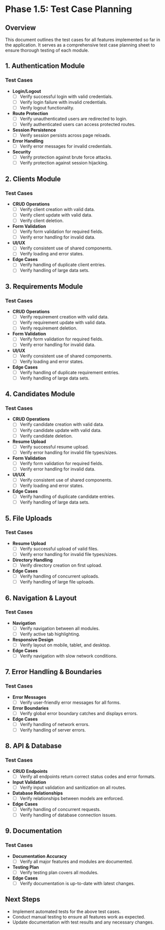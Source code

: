 # Phase 1.5: Test Case Planning

## Overview

This document outlines the test cases for all features implemented so far in the application. It serves as a comprehensive test case planning sheet to ensure thorough testing of each module.

## 1. Authentication Module

### Test Cases

- **Login/Logout**
  - [ ] Verify successful login with valid credentials.
  - [ ] Verify login failure with invalid credentials.
  - [ ] Verify logout functionality.
- **Route Protection**
  - [ ] Verify unauthenticated users are redirected to login.
  - [ ] Verify authenticated users can access protected routes.
- **Session Persistence**
  - [ ] Verify session persists across page reloads.
- **Error Handling**
  - [ ] Verify error messages for invalid credentials.
- **Security**
  - [ ] Verify protection against brute force attacks.
  - [ ] Verify protection against session hijacking.

## 2. Clients Module

### Test Cases

- **CRUD Operations**
  - [ ] Verify client creation with valid data.
  - [ ] Verify client update with valid data.
  - [ ] Verify client deletion.
- **Form Validation**
  - [ ] Verify form validation for required fields.
  - [ ] Verify error handling for invalid data.
- **UI/UX**
  - [ ] Verify consistent use of shared components.
  - [ ] Verify loading and error states.
- **Edge Cases**
  - [ ] Verify handling of duplicate client entries.
  - [ ] Verify handling of large data sets.

## 3. Requirements Module

### Test Cases

- **CRUD Operations**
  - [ ] Verify requirement creation with valid data.
  - [ ] Verify requirement update with valid data.
  - [ ] Verify requirement deletion.
- **Form Validation**
  - [ ] Verify form validation for required fields.
  - [ ] Verify error handling for invalid data.
- **UI/UX**
  - [ ] Verify consistent use of shared components.
  - [ ] Verify loading and error states.
- **Edge Cases**
  - [ ] Verify handling of duplicate requirement entries.
  - [ ] Verify handling of large data sets.

## 4. Candidates Module

### Test Cases

- **CRUD Operations**
  - [ ] Verify candidate creation with valid data.
  - [ ] Verify candidate update with valid data.
  - [ ] Verify candidate deletion.
- **Resume Upload**
  - [ ] Verify successful resume upload.
  - [ ] Verify error handling for invalid file types/sizes.
- **Form Validation**
  - [ ] Verify form validation for required fields.
  - [ ] Verify error handling for invalid data.
- **UI/UX**
  - [ ] Verify consistent use of shared components.
  - [ ] Verify loading and error states.
- **Edge Cases**
  - [ ] Verify handling of duplicate candidate entries.
  - [ ] Verify handling of large data sets.

## 5. File Uploads

### Test Cases

- **Resume Upload**
  - [ ] Verify successful upload of valid files.
  - [ ] Verify error handling for invalid file types/sizes.
- **Directory Handling**
  - [ ] Verify directory creation on first upload.
- **Edge Cases**
  - [ ] Verify handling of concurrent uploads.
  - [ ] Verify handling of large file uploads.

## 6. Navigation & Layout

### Test Cases

- **Navigation**
  - [ ] Verify navigation between all modules.
  - [ ] Verify active tab highlighting.
- **Responsive Design**
  - [ ] Verify layout on mobile, tablet, and desktop.
- **Edge Cases**
  - [ ] Verify navigation with slow network conditions.

## 7. Error Handling & Boundaries

### Test Cases

- **Error Messages**
  - [ ] Verify user-friendly error messages for all forms.
- **Error Boundaries**
  - [ ] Verify global error boundary catches and displays errors.
- **Edge Cases**
  - [ ] Verify handling of network errors.
  - [ ] Verify handling of server errors.

## 8. API & Database

### Test Cases

- **CRUD Endpoints**
  - [ ] Verify all endpoints return correct status codes and error formats.
- **Input Validation**
  - [ ] Verify input validation and sanitization on all routes.
- **Database Relationships**
  - [ ] Verify relationships between models are enforced.
- **Edge Cases**
  - [ ] Verify handling of concurrent requests.
  - [ ] Verify handling of database connection issues.

## 9. Documentation

### Test Cases

- **Documentation Accuracy**
  - [ ] Verify all major features and modules are documented.
- **Testing Plan**
  - [ ] Verify testing plan covers all modules.
- **Edge Cases**
  - [ ] Verify documentation is up-to-date with latest changes.

## Next Steps

- Implement automated tests for the above test cases.
- Conduct manual testing to ensure all features work as expected.
- Update documentation with test results and any necessary changes.
